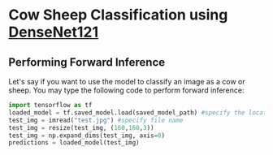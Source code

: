 # Cow Sheep Classification using [DenseNet121](https://openaccess.thecvf.com/content_cvpr_2017/papers/Huang_Densely_Connected_Convolutional_CVPR_2017_paper.pdf)
## Performing Forward Inference
Let's say if you want to use the model to classify an image as a cow or sheep. You may type the following code to perform forward inference:
```python
import tensorflow as tf
loaded_model = tf.saved_model.load(saved_model_path) #specify the location where you saved the model
test_img = imread("test.jpg") #specify file name
test_img = resize(test_img, (160,160,3))
test_img = np.expand_dims(test_img, axis=0)
predictions = loaded_model(test_img)
```
